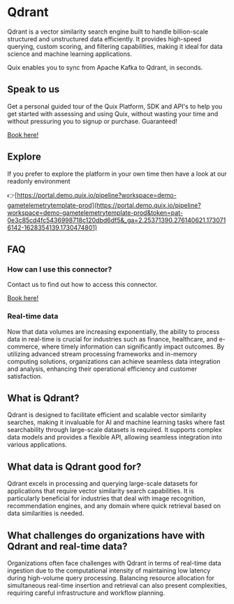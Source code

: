 <!--[tech-name]-->
# Qdrant

<!--[blurb-about-tech]-->
Qdrant is a vector similarity search engine built to handle billion-scale structured and unstructured data efficiently. It provides high-speed querying, custom scoring, and filtering capabilities, making it ideal for data science and machine learning applications.

Quix enables you to sync from Apache Kafka <span id="to_or_from">to</span> <span id="techname">Qdrant</span>, in seconds.

## Speak to us

Get a personal guided tour of the Quix Platform, SDK and API's to help you get started with assessing and using Quix, without wasting your time and without pressuring you to signup or purchase. Guaranteed!

[Book here!](https://share.hsforms.com/1iW0TmZzKQMChk0lxd_tGiw4yjw2?__hstc=175542013.19c333c2ae8002be5fbc6a17a447e442.1730474801833.1730474801833.1730716142494.2&__hssc=175542013.2.1730716142494&__hsfp=3927774151)


## Explore

If you prefer to explore the platform in your own time then have a look at our readonly environment

👉[https://portal.demo.quix.io/pipeline?workspace=demo-gametelemetrytemplate-prod](https://portal.demo.quix.io/pipeline?workspace=demo-gametelemetrytemplate-prod&token=pat-0e3c85cd4fc5436998718c120dbd6df5&_ga=2.25371390.276140621.1730716142-1628354139.1730474801)


## FAQ 

### How can I use this connector?

Contact us to find out how to access this connector.

[Book here!](https://share.hsforms.com/1iW0TmZzKQMChk0lxd_tGiw4yjw2?__hstc=175542013.19c333c2ae8002be5fbc6a17a447e442.1730474801833.1730474801833.1730716142494.2&__hssc=175542013.2.1730716142494&__hsfp=3927774151)

### Real-time data

Now that data volumes are increasing exponentially, the ability to process data in real-time is crucial for industries such as finance, healthcare, and e-commerce, where timely information can significantly impact outcomes. By utilizing advanced stream processing frameworks and in-memory computing solutions, organizations can achieve seamless data integration and analysis, enhancing their operational efficiency and customer satisfaction.

## What is <span id="techname">Qdrant</span>?

<!--[tech-seo-text]-->
Qdrant is designed to facilitate efficient and scalable vector similarity searches, making it invaluable for AI and machine learning tasks where fast searchability through large-scale datasets is required. It supports complex data models and provides a flexible API, allowing seamless integration into various applications.

## What data is <span id="techname">Qdrant</span> good for?

<!--[tech-data-seo-text]-->
Qdrant excels in processing and querying large-scale datasets for applications that require vector similarity search capabilities. It is particularly beneficial for industries that deal with image recognition, recommendation engines, and any domain where quick retrieval based on data similarities is needed.

## What challenges do organizations have with <span id="techname">Qdrant</span> and real-time data?

<!--[tech-challenges-seo-text]-->
Organizations often face challenges with Qdrant in terms of real-time data ingestion due to the computational intensity of maintaining low latency during high-volume query processing. Balancing resource allocation for simultaneous real-time insertion and retrieval can also present complexities, requiring careful infrastructure and workflow planning.